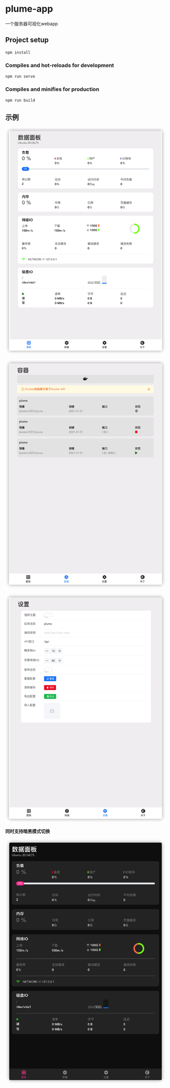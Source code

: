 # plume-app

一个服务器可视化webapp

## Project setup
```
npm install
```

### Compiles and hot-reloads for development
```
npm run serve
```

### Compiles and minifies for production
```
npm run build
```

## 示例

![](demo/demo1.png)

![](demo/demo2.png)

![](demo/demo3.png)

**同时支持暗黑模式切换**

![](demo/demo4.png)
